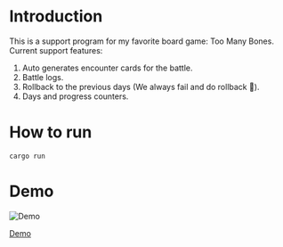 # Introduction

This is a support program for my favorite board game: Too Many Bones. Current support features:

1. Auto generates encounter cards for the battle.
2. Battle logs.
3. Rollback to the previous days (We always fail and do rollback 🙂).
4. Days and progress counters.

# How to run
```shell
cargo run
```
# Demo
![Demo](https://github.com/ToxicakerJL/tmb/assets/148095065/8f3fc645-1a27-4793-b3a2-851036e398c5)

[Demo](https://github.com/ToxicakerJL/tmb/blob/master/demo.gif)
